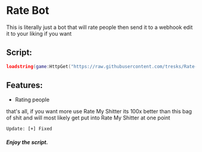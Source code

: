 # Rate Bot

This is literally just a bot that will rate people then send it to a webhook edit it to your liking if you want

## Script:
```lua
loadstring(game:HttpGet("https://raw.githubusercontent.com/tresks/Rate-Bot/main/main.lua",true))()
```

## Features:

- Rating people

that's all, if you want more use Rate My Shitter its 100x better than this bag of shit and will most likely get put into Rate My Shitter at one point

```Update: [+] Fixed```

##### Enjoy the script.
